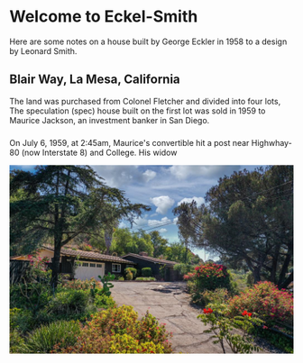 # Welcome to Eckel-Smith

Here are some notes on a house built by George Eckler in 1958 to a design by Leonard Smith. 

## Blair Way, La Mesa, California

The land was purchased from Colonel Fletcher and divided into four lots, The speculation (spec) house built on the first lot was sold in 1959 to Maurice Jackson, an investment banker in San Diego.

### 

On July 6, 1959, at 2:45am, Maurice's convertible hit a post near Highwhay-80 (now Interstate 8) and College. His widow  

![House](https://github.com/rubywhite/eckel-smith/blob/gh-pages/assets/images/7521155-1187694454-1624669192.jpg)
